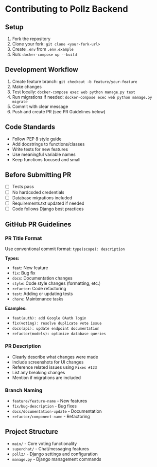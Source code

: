 # Contributing to Pollz Backend

## Setup
1. Fork the repository
2. Clone your fork: `git clone <your-fork-url>`
3. Create `.env` from `.env.example`
4. Run: `docker-compose up --build`

## Development Workflow
1. Create feature branch: `git checkout -b feature/your-feature`
2. Make changes
3. Test locally: `docker-compose exec web python manage.py test`
4. Run migrations if needed: `docker-compose exec web python manage.py migrate`
5. Commit with clear message
6. Push and create PR (see PR Guidelines below)

## Code Standards
- Follow PEP 8 style guide
- Add docstrings to functions/classes
- Write tests for new features
- Use meaningful variable names
- Keep functions focused and small

## Before Submitting PR
- [ ] Tests pass
- [ ] No hardcoded credentials
- [ ] Database migrations included
- [ ] Requirements.txt updated if needed
- [ ] Code follows Django best practices

## GitHub PR Guidelines

### PR Title Format
Use conventional commit format: `type(scope): description`

**Types:**
- `feat`: New feature
- `fix`: Bug fix
- `docs`: Documentation changes
- `style`: Code style changes (formatting, etc.)
- `refactor`: Code refactoring
- `test`: Adding or updating tests
- `chore`: Maintenance tasks

**Examples:**
- `feat(auth): add Google OAuth login`
- `fix(voting): resolve duplicate vote issue`
- `docs(api): update endpoint documentation`
- `refactor(models): optimize database queries`

### PR Description
- Clearly describe what changes were made
- Include screenshots for UI changes
- Reference related issues using `Fixes #123`
- List any breaking changes
- Mention if migrations are included

### Branch Naming
- `feature/feature-name` - New features
- `fix/bug-description` - Bug fixes
- `docs/documentation-update` - Documentation
- `refactor/component-name` - Refactoring

## Project Structure
- `main/` - Core voting functionality
- `superchat/` - Chat/messaging features
- `pollz/` - Django settings and configuration
- `manage.py` - Django management commands